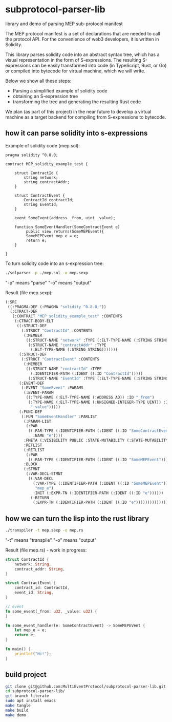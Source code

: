 # subprotocol-parser-lib
library and demo of parsing MEP sub-protocol manifest

The MEP protocol manifest is a set of declarations that are needed to call the protocol API. For the convenience of web3 developers, it is written in Solidity.

This library parses solidity code into an abstract syntax tree, which has a visual representation in the form of S-expressions. The resulting S-expressions can be easily transformed into code (in TypeScript, Rust, or Go) or compiled into bytecode for virtual machine, which we will write.

Below we show all these steps:
- Parsing a simplified example of solidity code
- obtaining an S-expression tree
- transforming the tree and generating the resulting Rust code

We plan (as part of this project) in the near future to develop a virtual machine as a target backend for compiling from S-expressions to bytecode.

## how it can parse solidity into s-expressions

Example of solidity code (mep.sol):

```solidity
pragma solidity ^0.8.0;

contract MEP_solidity_example_test {

    struct ContractId {
        string network;
        string contractAddr;
    }

    struct ContractEvent {
        ContractId contractId;
        string EventId;
    }

    event SomeEvent(address _from, uint _value);

    function SomeEventHandler(SomeContractEvent e)
         public view returns(SomeMEPEvent){
         SomeMEPEvent mep_e = e;
         return e;
    }

}
```

To turn solidity code into an s-expression tree:
```bash
./solparser -p ./mep.sol -o mep.sexp
```

"-p" means "parse"
"-o" means "output"

Result (file mep.sexp):
```lisp
(:SRC
 ((:PRAGMA-DEF (:PRAGMA "solidity ^0.8.0;"))
  (:CTRACT-DEF
   (:CONTRACT "MEP_solidity_example_test" :CONTENTS
    (:CTRACT-BODY-ELT
     ((:STRUCT-DEF
       (:STRUCT "ContractId" :CONTENTS
        (:MEMBER
         ((:STRUCT-NAME "network" :TYPE (:ELT-TYPE-NAME (:STRING STRING)))
          (:STRUCT-NAME "contractAddr" :TYPE
           (:ELT-TYPE-NAME (:STRING STRING)))))))
      (:STRUCT-DEF
       (:STRUCT "ContractEvent" :CONTENTS
        (:MEMBER
         ((:STRUCT-NAME "contractId" :TYPE
           (:IDENTIFIER-PATH (:IDENT ((:ID "ContractId")))))
          (:STRUCT-NAME "EventId" :TYPE (:ELT-TYPE-NAME (:STRING STRING)))))))
      (:EVENT-DEF
       (:EVENT "SomeEvent" :PARAMS
        (:EVENT-PARAM
         ((:TYPE-NAME (:ELT-TYPE-NAME (:ADDRESS AD)) :ID "_from")
          (:TYPE-NAME (:ELT-TYPE-NAME (:UNSIGNED-INTEGER-TYPE UINT)) :ID
           "_value")))))
      (:FUNC-DEF
       (:FUN "SomeEventHandler" :PARLIST
        (:PARAM-LIST
         (:PAR
          ((:PAR-TYPE (:IDENTIFIER-PATH (:IDENT ((:ID "SomeContractEvent"))))
            :NAME "e"))))
        :FMETA (:VISIBILITY PUBLIC :STATE-MUTABILITY (:STATE-MUTABILITY VIEW))
        :RETLIST
        (:RETLIST
         (:PAR
          ((:PAR-TYPE (:IDENTIFIER-PATH (:IDENT ((:ID "SomeMEPEvent"))))))))
        :BLOCK
        (:STMNT
         (:VAR-DECL-STMNT
          ((:VAR-DECL
            (:VAR-TYPE (:IDENTIFIER-PATH (:IDENT ((:ID "SomeMEPEvent")))) :NAME
             "mep_e")
            :INIT (:EXPR-TN (:IDENTIFIER-PATH (:IDENT ((:ID "e"))))))
           (:RETURN
            (:EXPR-TN (:IDENTIFIER-PATH (:IDENT ((:ID "e")))))))))))))))))
```

## how we can turn the lisp into the rust library

```bash
./transpiler -t mep.sexp -o mep.rs
```

"-t" means "transpile"
"-o" means "output"

Result (file mep.rs) - work in progress:
```rust
struct ContractId {
    network: String,
    contract_addr: String,
}

struct ContractEvent {
    contract_id: ContractId,
    event_id: String,
}

// event
fn some_event(_from: u32, _value: u32) {
}

fn some_event_handler(e: SomeContractEvent) -> SomeMEPEVent {
    let mep_e = e;
    return e;
}

fn main() {
    println!("Hi!");
}

```


## build project
```sh
git clone git@github.com:MultiEventProtocol/subprotocol-parser-lib.git
cd subprotocol-parser-lib/
git branch literate
sudo apt install emacs
make tangle
make build
make demo
```
